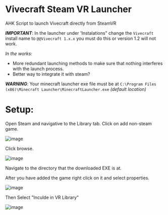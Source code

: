 
# Vivecraft Steam VR Launcher
AHK Script to launch Vivecraft directly from SteamVR

***IMPORTANT***: In the launcher under 'Instalations" change the `Vivecraft` install name to `@@Vivecraft 1.x.x` you must do this or version 1.2 will not work.


*In the works:*
- More redundant launching methods to make sure that nothing interferes with the launch process.
- Better way to integrate it with steam?


***WARNING***: Your minecraft launcher exe file must be at 
`C:\Program Files (x86)\Minecraft Launcher\MinecraftLauncher.exe` *(default location)*

# Setup:

Open Steam and navigative to the Library tab. Click on add non-steam game.

![image](https://user-images.githubusercontent.com/14058546/123132753-11a38000-d41d-11eb-8ec1-5a21e0696517.png)

Click browse.

![image](https://user-images.githubusercontent.com/14058546/123132909-3bf53d80-d41d-11eb-9425-f85d28ad561a.png)

Navigate to the directory that the downloaded EXE is at.

After you have added the game right click on it and select properties.

![image](https://user-images.githubusercontent.com/14058546/123133026-562f1b80-d41d-11eb-9ef6-d83381e3d38a.png)

Then Select "Inculde in VR Library"

![image](https://user-images.githubusercontent.com/14058546/123133069-5e875680-d41d-11eb-8fec-a87d61985a32.png)

